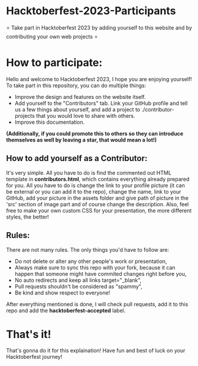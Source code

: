 # Hacktoberfest-2023-Participants
⭐ Take part in Hacktoberfest 2023 by adding yourself to this website and by contributing your own web projects ⭐

# How to participate:
Hello and welcome to Hacktoberfest 2023, I hope you are enjoying yourself!
To take part in this repository, you can do multiple things:
- Improve the design and features on the website itself.
- Add yourself to the "Contributors" tab. Link your GitHub profile and tell us a few things about yourself, and add a project to ./contributor-projects that you would love to share with others.
- Improve this documentation.

**(Additionally, if you could promote this to others so they can introduce themselves as well by leaving a star, that would mean a lot!)**

## How to add yourself as a Contributor:
It's very simple. All you have to do is find the commented out HTML template in **contributors.html**, which contains everything already prepared for you. All you have to do is change the link to your profile picture (it can be external or you can add it to the repo), change the name, link to your GitHub, add your picture in the assets folder and give path of picture in the 'src' section of image part and of course change the description.
Also, feel free to make your own custom CSS for your presentation, the more different styles, the better!

## Rules:
There are not many rules. The only things you'd have to follow are:
- Do not delete or alter any other people's work or presentation,
- Always make sure to sync this repo with your fork, because it can happen that someone might have commited changes right before you,
- No auto redirects and keep all links target="_blank",
- Pull requests shouldn't be considered as "spammy",
- Be kind and show respect to everyone!

After everything mentioned is done, I will check pull requests, add it to this repo and add the **hacktoberfest-accepted** label.

# That's it!
That's gonna do it for this explaination! Have fun and best of luck on your Hacktoberfest journey!
